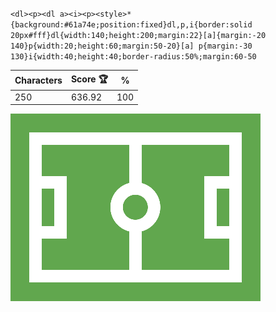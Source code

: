 `<dl><p><dl a><i><p><style>*{background:#61a74e;position:fixed}dl,p,i{border:solid 20px#fff}dl{width:140;height:200;margin:22}[a]{margin:-20 140}p{width:20;height:60;margin:50-20}[a] p{margin:-30 130}i{width:40;height:40;border-radius:50%;margin:60-50`

| Characters | Score 🏆 | %   |
| ---------- | -------- | --- |
| 250        | 636.92   | 100 |

![](/2025/jan2025/17/20250117.png)
